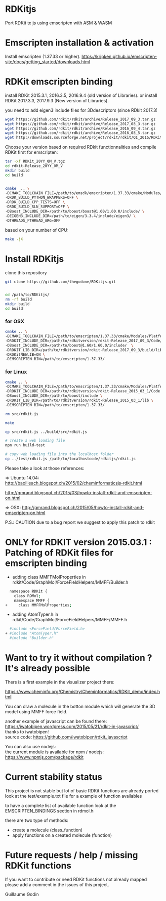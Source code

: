 # RDKitjs

Port RDKit to js using emscripten with ASM & WASM

# Emscripten installation & activation

Install emscripten (1.37.33 or higher).
https://kripken.github.io/emscripten-site/docs/getting_started/downloads.html

# RDKit emscripten binding

install RDKit 2015.3.1, 2016.3.5, 2016.9.4 (old version of Libraries).
or
install RDKit 2017.3.3, 2017.9.3 (New version of Libraries).

you need to add eigen3 include files for 3Ddescriptors (since RDkit 2017.3)

```bash
wget https://github.com/rdkit/rdkit/archive/Release_2017_09_3.tar.gz
wget https://github.com/rdkit/rdkit/archive/Release_2017_03_3.tar.gz
wget https://github.com/rdkit/rdkit/archive/Release_2016_09_4.tar.gz
wget https://github.com/rdkit/rdkit/archive/Release_2016_03_5.tar.gz
wget http://downloads.sourceforge.net/project/rdkit/rdkit/Q1_2015/RDKit_2015_03_1.tgz
```

Choose your version based on required RDkit functionnalities and compile RDKit first for emscripten:

```bash
tar -xf RDKit_20YY_0M_V.tgz
cd rdkit-Release_20YY_0M_V
mkdir build
cd build


cmake  .. \
-DCMAKE_TOOLCHAIN_FILE=/path/to/emsdk/emscripten/1.37.33/cmake/Modules/Platform/Emscripten.cmake \
-DRDK_BUILD_PYTHON_WRAPPERS=OFF \
-DRDK_BUILD_CPP_TESTS=OFF \
-DRDK_BUILD_SLN_SUPPORT=OFF \
-DBoost_INCLUDE_DIR=/path/to/boost/boost@1.60/1.60.0/include/ \
-DEIGEN3_INCLUDE_DIR=/path/to/eigen/3.3.4/include/eigen3/ \
-DTHREADS_PTHREAD_ARG=OFF
```

based on your number of CPU:

```bash
make -jX
```

# Install RDKitjs

clone this repository

```bash
git clone https://github.com/thegodone/RDKitjs.git


cd /path/to/RDKitjs/
rm -rf build
mkdir build
cd build
```

### for OSX

```bash
cmake .. \
-DCMAKE_TOOLCHAIN_FILE=/path/to/emscripten/1.37.33/cmake/Modules/Platform/Emscripten.cmake \
-DRDKIT_INCLUDE_DIR=/path/to/rdkitversion/rdkit-Release_2017_09_3/Code/ \
-DBoost_INCLUDE_DIR=/path/to/boost@1.60/1.60.0/include/  \
-DRDKIT_LIB_DIR=/path/to/rdkitversion/rdkit-Release_2017_09_3/build/lib/ \
-DRDKitNEWLIB=ON \
-DEMSCRIPTEN_BIN=/path/to/emscripten/1.37.33/
```

### for Linux

```bash
cmake .. \
-DCMAKE_TOOLCHAIN_FILE=/path/to/emscripten/1.37.33/cmake/Modules/Platform/Emscripten.cmake \
-DRDKIT_INCLUDE_DIR=/path/to/rdkitversion/rdkit-Release_2015_03_1/Code \
-DBoost_INCLUDE_DIR=/path/to/boost/include \
-DRDKIT_LIB_DIR=/path/to/rdkitversion/rdkit-Release_2015_03_1/lib \
-DEMSCRIPTEN_BIN=/path/to/emscripten/1.37.33/
```

```bash
rm src/rdkit.js

make

cp src/rdkit.js ../build/src/rdkit.js

# create a web loading file
npm run build-test

# copy web loading file into the localhost folder
cp ../test/rdkit.js /path/to/localhostcode/rdkitjs/rdkit.js
```

Please take a look at those references:

=> Ubuntu 14.04:  
http://baoilleach.blogspot.ch/2015/02/cheminformaticsjs-rdkit.html

http://gmrand.blogspot.ch/2015/03/howto-install-rdkit-and-emscripten-on.html

=> OSX:
http://gmrand.blogspot.ch/2015/05/howto-install-rdkit-and-emscripten-on.html

P.S.: CAUTION due to a bug report we suggest to apply this patch to rdkit

# ONLY for RDKIT version 2015.03.1 : Patching of RDKit files for emscripten binding

* adding class MMFFMolProperties in rdkit/Code/GraphMol/ForceFieldHelpers/MMFF/Builder.h

```bash
  namespace RDKit {
    class ROMol;
    namespace MMFF {
+     class MMFFMolProperties;
```

* adding AtomTyper.h in rdkit/Code/GraphMol/ForceFieldHelpers/MMFF/MMFF.h

```bash
  #include <ForceField/ForceField.h>
+ #include "AtomTyper.h"
  #include "Builder.h"
```

# Want to try it without compilation ? It's already possible

Thers is a first example in the visualizer project there:

https://www.cheminfo.org/Chemistry/Cheminformatics/RDKit_demo/index.html

You can draw a molecule in the botton module which will generate the 3D model using MMFF force field.

another example of javascript can be found there:  
https://iwatobipen.wordpress.com/2015/05/21/rdkit-in-javascript/  
thanks to iwatobipen!  
source code: https://github.com/iwatobipen/rdkit_javascript

You can also use nodejs:  
the current module is available for npm / nodejs:  
https://www.npmjs.com/package/rdkit

# Current stability status

This project is not stable but lot of basic RDKit functions are already ported look at the test/exemple.txt file for a example of function availables

to have a complete list of available function look at the EMSCRIPTEN_BINDINGS section in rdmol.h

there are two type of methods:

* create a molecule (class_function)
* apply functions on a created molecule (function)

# Future requests / help / missing RDKit functions

If you want to contribute or need RDKit functions not already mapped please add a comment in the issues of this project.

Guillaume Godin
